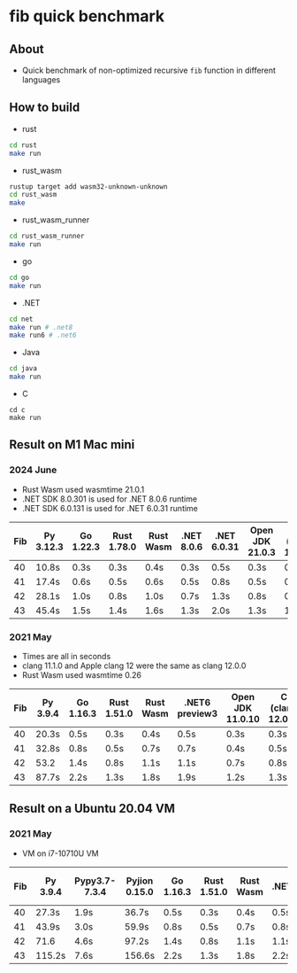 # fib quick benchmark

## About

* Quick benchmark of non-optimized recursive `fib` function in different languages

## How to build

* rust

```bash
cd rust
make run
```

* rust_wasm

```bash
rustup target add wasm32-unknown-unknown
cd rust_wasm
make
```

* rust_wasm_runner

```bash
cd rust_wasm_runner
make run
```

* go

```bash
cd go
make run
```

* .NET

```bash
cd net
make run # .net8
make run6 # .net6
```

* Java

```bash
cd java
make run
```

* C

```
cd c
make run
```

## Result on M1 Mac mini

### 2024 June

* Rust Wasm used wasmtime 21.0.1
* .NET SDK 8.0.301 is used for .NET 8.0.6 runtime
* .NET SDK 6.0.131 is used for .NET 6.0.31 runtime

| Fib | Py 3.12.3 | Go 1.22.3 | Rust 1.78.0 | Rust Wasm | .NET 8.0.6 | .NET 6.0.31 | Open JDK 21.0.3 | C (clang 18.1.6) |
| --- | --------- | --------- | ----------- | --------- | ---------- | ----------- | --------------- | ---------------- |
| 40  | 10.8s     | 0.3s      | 0.3s        | 0.4s      | 0.3s       | 0.5s        | 0.3s            | 0.3s             |
| 41  | 17.4s     | 0.6s      | 0.5s        | 0.6s      | 0.5s       | 0.8s        | 0.5s            | 0.5s             |
| 42  | 28.1s     | 1.0s      | 0.8s        | 1.0s      | 0.7s       | 1.3s        | 0.8s            | 0.8s             |
| 43  | 45.4s     | 1.5s      | 1.4s        | 1.6s      | 1.3s       | 2.0s        | 1.3s            | 1.3s             |

### 2021 May

* Times are all in seconds
* clang 11.1.0 and Apple clang 12 were the same as clang 12.0.0
* Rust Wasm used wasmtime 0.26

| Fib | Py 3.9.4 | Go 1.16.3 | Rust 1.51.0 | Rust Wasm | .NET6 preview3 | Open JDK 11.0.10 | C (clang 12.0.0) |
| --- | -------- | --------- | ----------- | --------- | -------------- | ---------------- | ---------------- |
| 40  | 20.3s    | 0.5s      | 0.3s        | 0.4s      | 0.5s           | 0.3s             | 0.3s             |
| 41  | 32.8s    | 0.8s      | 0.5s        | 0.7s      | 0.7s           | 0.4s             | 0.5s             |
| 42  | 53.2     | 1.4s      | 0.8s        | 1.1s      | 1.1s           | 0.7s             | 0.8s             |
| 43  | 87.7s    | 2.2s      | 1.3s        | 1.8s      | 1.9s           | 1.2s             | 1.3s             |

## Result on a Ubuntu 20.04 VM

### 2021 May

* VM on i7-10710U VM

| Fib | Py 3.9.4 | Pypy3.7-7.3.4 | Pyjion 0.15.0 | Go 1.16.3 | Rust 1.51.0 | Rust Wasm | .NET5.0.103    | Open JDK 11.0.10 | C (clang 11.0.0) | C (gcc 9.3.0) |
| --- | -------- | ------------- | ------------- | --------- | ----------- | --------- | -------------- | ---------------- | ---------------- | ------------- |
| 40  | 27.3s    | 1.9s          | 36.7s         | 0.5s      | 0.3s        | 0.4s      | 0.5s           | 0.4s             | 0.2s             | 0.3s          |
| 41  | 43.9s    | 3.0s          | 59.9s         | 0.8s      | 0.5s        | 0.7s      | 0.8s           | 0.6s             | 0.4s             | 0.5s          |
| 42  | 71.6     | 4.6s          | 97.2s         | 1.4s      | 0.8s        | 1.1s      | 1.1s           | 1.0s             | 0.6s             | 0.8s          |
| 43  | 115.2s   | 7.6s          | 156.6s        | 2.2s      | 1.3s        | 1.8s      | 2.2s           | 1.6s             | 0.9s             | 1.2s          |
